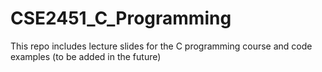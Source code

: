 # CSE2451_C_Programming
This repo includes lecture slides for the C programming course and code examples (to be added in the future)
